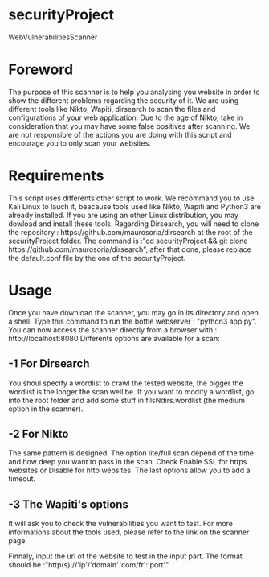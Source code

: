 # securityProject
WebVulnerabilitiesScanner

<h1>Foreword</h1>
The purpose of this scanner is to help you analysing you website in order to show the different problems regarding the security of it.
We are using different tools like Nikto, Wapiti, dirsearch to scan the files and configurations of your web application.
Due to the age of Nikto, take in consideration that you may have some false positives after scanning.
We are not responsible of the actions you are doing with this script and encourage you to only scan your websites.

<h1>Requirements</h1>
This script uses differents other script to work.
We recommand you to use Kali Linux to lauch it, beacause tools used like Nikto, Wapiti and Python3 are already installed.
If you are using an other Linux distribution, you may dowload and install these tools.
Regarding Dirsearch, you will need to clone the repository : https://github.com/maurosoria/dirsearch at the root of the securityProject folder.
The command is :"cd securityProject && git clone https://github.com/maurosoria/dirsearch", after that done, please replace the default.conf file by the one of the securityProject.

<h1>Usage</h1>
Once you have download the scanner, you may go in its directory and open a shell.
Type this command to run the bottle webserver : "python3 app.py".
You can now access the scanner directly from a browser with : http://localhost:8080
Differents options are available for a scan:

<h2>-1 For Dirsearch</h2> You shoul specify a wordlist to crawl the tested website, the bigger the wordlist is the longer the scan well be. If you want to modify a wordlist, go into the root folder and add some stuff in filsNdirs.wordlist (the medium option in the scanner).

<h2>-2 For Nikto</h2> The same pattern is designed. The option lite/full scan depend of the time and how deep you want to pass in the scan.
Check Enable SSL for https websites or Disable for http websites.
The last options allow you to add a timeout.

<h2>-3 The Wapiti's options</h2> It will ask you to check the vulnerabilities you want to test.
For more informations about the tools used, please refer to the link on the scanner page.

Finnaly, input the url of the website to test in the input part.
The format should be :"http(s)://'ip'/'domain'.'com/fr':'port'"
